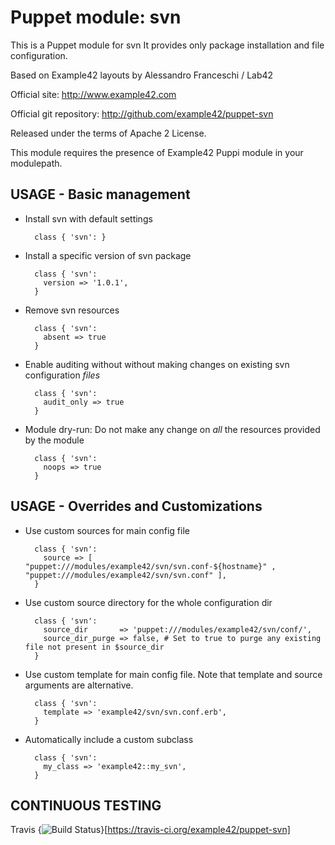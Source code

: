 # Puppet module: svn

This is a Puppet module for svn
It provides only package installation and file configuration.

Based on Example42 layouts by Alessandro Franceschi / Lab42

Official site: http://www.example42.com

Official git repository: http://github.com/example42/puppet-svn

Released under the terms of Apache 2 License.

This module requires the presence of Example42 Puppi module in your modulepath.


## USAGE - Basic management

* Install svn with default settings

        class { 'svn': }

* Install a specific version of svn package

        class { 'svn':
          version => '1.0.1',
        }

* Remove svn resources

        class { 'svn':
          absent => true
        }

* Enable auditing without without making changes on existing svn configuration *files*

        class { 'svn':
          audit_only => true
        }

* Module dry-run: Do not make any change on *all* the resources provided by the module

        class { 'svn':
          noops => true
        }


## USAGE - Overrides and Customizations
* Use custom sources for main config file 

        class { 'svn':
          source => [ "puppet:///modules/example42/svn/svn.conf-${hostname}" , "puppet:///modules/example42/svn/svn.conf" ], 
        }


* Use custom source directory for the whole configuration dir

        class { 'svn':
          source_dir       => 'puppet:///modules/example42/svn/conf/',
          source_dir_purge => false, # Set to true to purge any existing file not present in $source_dir
        }

* Use custom template for main config file. Note that template and source arguments are alternative. 

        class { 'svn':
          template => 'example42/svn/svn.conf.erb',
        }

* Automatically include a custom subclass

        class { 'svn':
          my_class => 'example42::my_svn',
        }


## CONTINUOUS TESTING

Travis {<img src="https://travis-ci.org/example42/puppet-svn.png?branch=master" alt="Build Status" />}[https://travis-ci.org/example42/puppet-svn]
